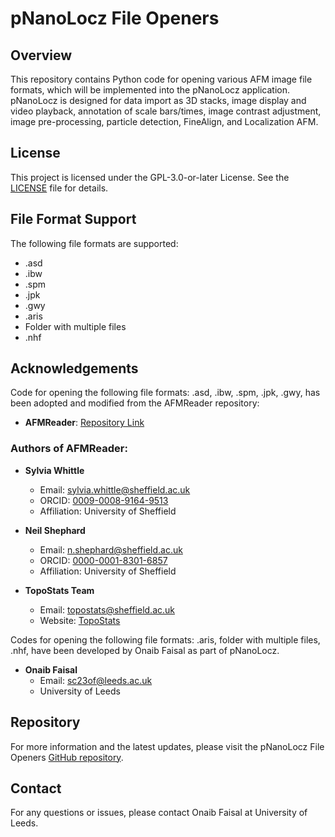# pNanoLocz File Openers

## Overview

This repository contains Python code for opening various AFM image file formats, which will be implemented into the pNanoLocz application. pNanoLocz is designed for data import as 3D stacks, image display and video playback, annotation of scale bars/times, image contrast adjustment, image pre-processing, particle detection, FineAlign, and Localization AFM.

## License

This project is licensed under the GPL-3.0-or-later License. See the [LICENSE](LICENSE) file for details.

## File Format Support

The following file formats are supported:

- .asd
- .ibw
- .spm
- .jpk
- .gwy
- .aris
- Folder with multiple files
- .nhf

## Acknowledgements

Code for opening the following file formats: .asd, .ibw, .spm, .jpk, .gwy, has been adopted and modified from the AFMReader repository:

- **AFMReader**: [Repository Link](https://github.com/AFM-SPM/AFMReader/)

### Authors of AFMReader:

- **Sylvia Whittle**  
  - Email: sylvia.whittle@sheffield.ac.uk  
  - ORCID: [0009-0008-9164-9513](https://orcid.org/0009-0008-9164-9513)  
  - Affiliation: University of Sheffield

- **Neil Shephard**  
  - Email: n.shephard@sheffield.ac.uk  
  - ORCID: [0000-0001-8301-6857](https://orcid.org/0000-0001-8301-6857)  
  - Affiliation: University of Sheffield

- **TopoStats Team**  
  - Email: topostats@sheffield.ac.uk  
  - Website: [TopoStats](https://AFM-SPM.github.io/TopoStats)

Codes for opening the following file formats: .aris, folder with multiple files, .nhf, have been developed by Onaib Faisal as part of pNanoLocz.

- **Onaib Faisal**  
  - Email: sc23of@leeds.ac.uk
  - University of Leeds

## Repository

For more information and the latest updates, please visit the pNanoLocz File Openers [GitHub repository](https://github.com/onaib-faisal/pNanolocz-FileReaders).

## Contact

For any questions or issues, please contact Onaib Faisal at University of Leeds.

